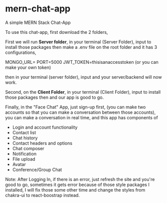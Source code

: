 # mern-chat-app
A simple MERN Stack Chat-App

To use this chat-app, first download the 2 folders,

First we will run **Server folder**, 
in your terminal (Server Folder), input <npm install> to install those packages
then make a .env file on the root folder and it has 3 configurations,

MONGO_URL= <YOUR MONGO URL>
PORT=5000
JWT_TOKEN=thisisanaccesstoken (or you can make your own token)
  
then in your terminal (server folder), input <npm run dev> and your server/backend will now work.
  
Second, on the **Client Folder**,
in your terminal (Client Folder), input <npm install> to install those packages
then <npm start> and our app is good to go.
  
Finally, in the "Face Chat" App, just sign-up first, (you can make two accounts so that you can make a conversation between those accounts),
you can make a conversation in real time, and this app has components of 
-	Login and account functionality
-	Contact list
-	Chat history
-	Contact headers and options
-	Chat composer
-	Notification
-	File upload
-	Avatar
-	Conference/Group Chat
  
 Note: After Logging In, if there is an error, just refresh the site and you're good to go, sometimes it gets error because of those style packages I installed,
 I will fix those some other time and change the styles from chakra-ui to react-boostrap instead.

